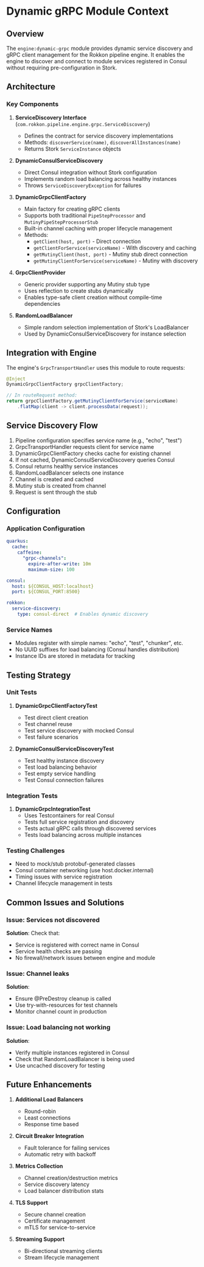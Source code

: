 # Dynamic gRPC Module Context

## Overview
The `engine:dynamic-grpc` module provides dynamic service discovery and gRPC client management for the Rokkon pipeline engine. It enables the engine to discover and connect to module services registered in Consul without requiring pre-configuration in Stork.

## Architecture

### Key Components

1. **ServiceDiscovery Interface** (`com.rokkon.pipeline.engine.grpc.ServiceDiscovery`)
   - Defines the contract for service discovery implementations
   - Methods: `discoverService(name)`, `discoverAllInstances(name)`
   - Returns Stork `ServiceInstance` objects

2. **DynamicConsulServiceDiscovery** 
   - Direct Consul integration without Stork configuration
   - Implements random load balancing across healthy instances
   - Throws `ServiceDiscoveryException` for failures

3. **DynamicGrpcClientFactory**
   - Main factory for creating gRPC clients
   - Supports both traditional `PipeStepProcessor` and `MutinyPipeStepProcessorStub`
   - Built-in channel caching with proper lifecycle management
   - Methods:
     - `getClient(host, port)` - Direct connection
     - `getClientForService(serviceName)` - With discovery and caching
     - `getMutinyClient(host, port)` - Mutiny stub direct connection
     - `getMutinyClientForService(serviceName)` - Mutiny with discovery

4. **GrpcClientProvider**
   - Generic provider supporting any Mutiny stub type
   - Uses reflection to create stubs dynamically
   - Enables type-safe client creation without compile-time dependencies

5. **RandomLoadBalancer**
   - Simple random selection implementation of Stork's LoadBalancer
   - Used by DynamicConsulServiceDiscovery for instance selection

## Integration with Engine

The engine's `GrpcTransportHandler` uses this module to route requests:

```java
@Inject
DynamicGrpcClientFactory grpcClientFactory;

// In routeRequest method:
return grpcClientFactory.getMutinyClientForService(serviceName)
    .flatMap(client -> client.processData(request));
```

## Service Discovery Flow

1. Pipeline configuration specifies service name (e.g., "echo", "test")
2. GrpcTransportHandler requests client for service name
3. DynamicGrpcClientFactory checks cache for existing channel
4. If not cached, DynamicConsulServiceDiscovery queries Consul
5. Consul returns healthy service instances
6. RandomLoadBalancer selects one instance
7. Channel is created and cached
8. Mutiny stub is created from channel
9. Request is sent through the stub

## Configuration

### Application Configuration
```yaml
quarkus:
  cache:
    caffeine:
      "grpc-channels":
        expire-after-write: 10m
        maximum-size: 100

consul:
  host: ${CONSUL_HOST:localhost}
  port: ${CONSUL_PORT:8500}

rokkon:
  service-discovery:
    type: consul-direct  # Enables dynamic discovery
```

### Service Names
- Modules register with simple names: "echo", "test", "chunker", etc.
- No UUID suffixes for load balancing (Consul handles distribution)
- Instance IDs are stored in metadata for tracking

## Testing Strategy

### Unit Tests
1. **DynamicGrpcClientFactoryTest**
   - Test direct client creation
   - Test channel reuse
   - Test service discovery with mocked Consul
   - Test failure scenarios

2. **DynamicConsulServiceDiscoveryTest**
   - Test healthy instance discovery
   - Test load balancing behavior
   - Test empty service handling
   - Test Consul connection failures

### Integration Tests
1. **DynamicGrpcIntegrationTest**
   - Uses Testcontainers for real Consul
   - Tests full service registration and discovery
   - Tests actual gRPC calls through discovered services
   - Tests load balancing across multiple instances

### Testing Challenges
- Need to mock/stub protobuf-generated classes
- Consul container networking (use host.docker.internal)
- Timing issues with service registration
- Channel lifecycle management in tests

## Common Issues and Solutions

### Issue: Services not discovered
**Solution**: Check that:
- Service is registered with correct name in Consul
- Service health checks are passing
- No firewall/network issues between engine and module

### Issue: Channel leaks
**Solution**: 
- Ensure @PreDestroy cleanup is called
- Use try-with-resources for test channels
- Monitor channel count in production

### Issue: Load balancing not working
**Solution**:
- Verify multiple instances registered in Consul
- Check that RandomLoadBalancer is being used
- Use uncached discovery for testing

## Future Enhancements

1. **Additional Load Balancers**
   - Round-robin
   - Least connections
   - Response time based

2. **Circuit Breaker Integration**
   - Fault tolerance for failing services
   - Automatic retry with backoff

3. **Metrics Collection**
   - Channel creation/destruction metrics
   - Service discovery latency
   - Load balancer distribution stats

4. **TLS Support**
   - Secure channel creation
   - Certificate management
   - mTLS for service-to-service

5. **Streaming Support**
   - Bi-directional streaming clients
   - Stream lifecycle management